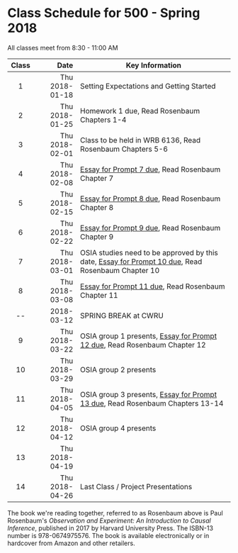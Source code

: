 # Class Schedule for 500 - Spring 2018

All classes meet from 8:30 - 11:00 AM

Class | Date | Key Information
:---: | -----------: | ----------------------------------------------------------------------------------------------
1 | Thu 2018-01-18 | Setting Expectations and Getting Started
2 | Thu 2018-01-25 | Homework 1 due, Read Rosenbaum Chapters 1-4
3 | Thu 2018-02-01 | Class to be held in WRB 6136, Read Rosenbaum Chapters 5-6
4 | Thu 2018-02-08 | [Essay for Prompt 7 due](https://github.com/THOMASELOVE/500-2018/blob/master/assignments/essayprompts.md#prompt-for-chapter-7-elaborate-theories-due-before-class-4), Read Rosenbaum Chapter 7
5 | Thu 2018-02-15 | [Essay for Prompt 8 due](https://github.com/THOMASELOVE/500-2018/blob/master/assignments/essayprompts.md#prompt-for-chapter-8-quasi-experimental-devices-due-before-class-5), Read Rosenbaum Chapter 8
6 | Thu 2018-02-22 | [Essay for Prompt 9 due](https://github.com/THOMASELOVE/500-2018/blob/master/assignments/essayprompts.md#prompt-for-chapter-9-sensitivity-to-bias-due-before-class-6), Read Rosenbaum Chapter 9
7 | Thu 2018-03-01 | OSIA studies need to be approved by this date, [Essay for Prompt 10 due](https://github.com/THOMASELOVE/500-2018/blob/master/assignments/essayprompts.md#prompt-for-chapter-10-design-sensitivity-due-before-class-7), Read Rosenbaum Chapter 10
8 | Thu 2018-03-08 | [Essay for Prompt 11 due](https://github.com/THOMASELOVE/500-2018/blob/master/assignments/essayprompts.md#prompt-for-chapter-11-matching-techniques-due-before-class-8), Read Rosenbaum Chapter 11
-- | 2018-03-12 | SPRING BREAK at CWRU
9 | Thu 2018-03-22 | OSIA group 1 presents, [Essay for Prompt 12 due](https://github.com/THOMASELOVE/500-2018/blob/master/assignments/essayprompts.md#prompt-for-chapter-12-biases-from-general-dispositions-due-before-class-9), Read Rosenbaum Chapter 12
10 | Thu 2018-03-29 | OSIA group 2 presents
11 | Thu 2018-04-05 | OSIA group 3 presents, [Essay for Prompt 13 due](https://github.com/THOMASELOVE/500-2018/blob/master/assignments/essayprompts.md#prompt-for-chapter-13-instruments-due-before-class-11), Read Rosenbaum Chapters 13-14
12 | Thu 2018-04-12 | OSIA group 4 presents
13 | Thu 2018-04-19 |
14 | Thu 2018-04-26 | Last Class / Project Presentations

The book we're reading together, referred to as Rosenbaum above is Paul Rosenbaum's *Observation and Experiment: An Introduction to Causal Inference*, published in 2017 by Harvard University Press. The ISBN-13 number is 978-0674975576. The book is available electronically or in hardcover from Amazon and other retailers.
